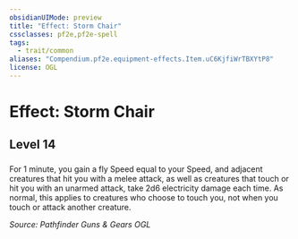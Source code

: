 ```yaml
---
obsidianUIMode: preview
title: "Effect: Storm Chair"
cssclasses: pf2e,pf2e-spell
tags:
  - trait/common
aliases: "Compendium.pf2e.equipment-effects.Item.uC6KjfiWrTBXYtP8"
license: OGL
---
```

# Effect: Storm Chair
## Level 14
### 






For 1 minute, you gain a fly Speed equal to your Speed, and adjacent creatures that hit you with a melee attack, as well as creatures that touch or hit you with an unarmed attack, take 2d6 electricity damage each time. As normal, this applies to creatures who choose to touch you, not when you touch or attack another creature.

*Source: Pathfinder Guns & Gears*
*OGL*
